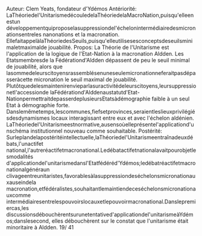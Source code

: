 Auteur: 
Clem Yeats, fondateur d'Ydémos 
Antériorité: 
LaThéoriedel'UnitarismedécouledelaThéoriedelaMacroNation,puisqu'elleenestun
développementquiproposelasuppressiondel'échelonintermédiairedesmicronationsentreles
nanonations et la macronation. 
EllefaitappelàlaThéoriedesSeuils,puisqu'elleutilisesesconceptsdeseuilsminimaletmaximalde
jouabilité. 
Propos: 
La Théorie de l'Unitarisme est l'application de la logique de l'Etat-Nation à la macronation Aldden. 
Les Etatsmembresde la Fédérationd'Aldden dépassent de peu le seuil minimal de jouabilité, alors que
lasommedeleurscitoyensrassemblésenuneseulemicronationneferaitpasdépasseràcette
micronation le seuil maximal de jouabilité. 
Plutôtquedelesmaintenirenvieparlasuractivitédeleurscitoyens,leursuppressionetl'accessionde
laFédérationd'Alddenaustatutd'Etat-NationpermettraitdepasserdeplusieursEtatsàdémographie
faible à un seul Etat à démographie forte. 
Danslemêmetemps,lescommunes,fiefsetprovinces,seraientleslieuxprivilégiésdesdynamismes
locaux interagissant entre eux et avec l'échelon aldénien. 
LaThéoriedel'Unitarismeestnormative,ausensoùelleprésentel'applicationd'unschéma
institutionnel nouveau comme souhaitable. 
Postérité: 
Surleplandelapostéritéintellectuelle,laThéoriedel'Unitarismeentraînadeuxdébats,l'unactifet
national,l'autreréactifetmacronational.Ledébatactifetnationalavaitpourobjetlesmodalités
d'applicationdel'unitarismedansl'Etatfédéréd'Ydémos;ledébatréactifetmacronationalgénéraun
clivageentreunitaristes,favorablesàlasuppressiondeséchelonsmicronationauxauseindela
macronation,etfédéralistes,souhaitantlemaintiendeceséchelonsmicronationauxcomme
intermédiairesentrelespouvoirslocauxetlepouvoirmacronational.Danslepremiercas,les
discussionsdébouchèrentsurunetentatived'applicationdel'unitarismeàYdémos;danslesecond,
elles débouchèrent sur le constat que l'unitarisme était minoritaire à Aldden. 
19/ 41
